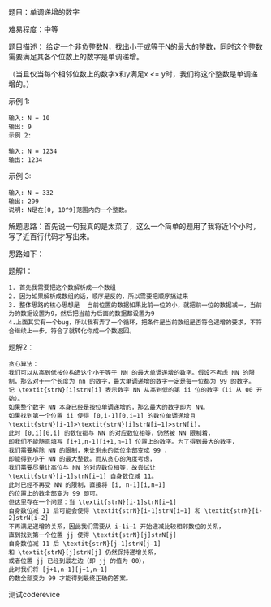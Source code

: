 题目：单调递增的数字

难易程度：中等

题目描述： 给定一个非负整数N，找出小于或等于N的最大的整数，同时这个整数需要满足其各个位数上的数字是单调递增。

（当且仅当每个相邻位数上的数字x和y满足x <= y时，我们称这个整数是单调递增的。）

示例 1:

    输入: N = 10
    输出: 9
    示例 2:
    
    输入: N = 1234
    输出: 1234

示例 3:

    输入: N = 332
    输出: 299
    说明: N是在[0, 10^9]范围内的一个整数。

解题思路：首先说一句我真的是太菜了，这么一个简单的题用了我将近1个小时，写了近百行代码才写出来。

思路如下：

题解1：

    1. 首先我需要把这个数解析成一个数组
    2. 因为如果解析成数组的话，顺序是反的，所以需要把顺序搞过来
    3. 整体思路的核心思想是  当前位置的数据如果比前一位的小，就把前一位的数据减一，当前为的数据设置为9，然后把当前为后面的数据都设置为9
    4.上面其实有一个bug，所以我有弄了一个循环，把条件是当前数组是否符合递增的要求，不符合继续上一步，符合了就转化你成一个数返回。

题解2：

    贪心算法：
    我们可以从高到低按位构造这个小于等于 NN 的最大单调递增的数字。假设不考虑 NN 的限制，那么对于一个长度为 nn 的数字，最大单调递增的数字一定是每一位都为 99 的数字。
    记 \textit{strN}[i]strN[i] 表示数字 NN 从高到低的第 ii 位的数字（ii 从 00 开始）。
    如果整个数字 NN 本身已经是按位单调递增的，那么最大的数字即为 NN。
    如果找到第一个位置 ii 使得 [0,i-1][0,i−1] 的数位单调递增且
    \textit{strN}[i-1]>\textit{strN}[i]strN[i−1]>strN[i]，
    此时 [0,i][0,i] 的数位都与 NN 的对应数位相等，仍然被 NN 限制着，
    即我们不能随意填写 [i+1,n-1][i+1,n−1] 位置上的数字。为了得到最大的数字，
    我们需要解除 NN 的限制，来让剩余的低位全部变成 99 ，
    即能得到小于 NN 的最大整数。而从贪心的角度考虑，
    我们需要尽量让高位与 NN 的对应数位相等，故尝试让 
    \textit{strN}[i-1]strN[i−1] 自身数位减 11。
    此时已经不再受 NN 的限制，直接将 [i, n-1][i,n−1] 
    的位置上的数全部变为 99 即可。
    但这里存在一个问题：当 \textit{strN}[i-1]strN[i−1] 
    自身数位减 11 后可能会使得 \textit{strN}[i-1]strN[i−1] 和 \textit{strN}[i-2]strN[i−2] 
    不再满足递增的关系，因此我们需要从 i-1i−1 开始递减比较相邻数位的关系，
    直到找到第一个位置 jj 使得 \textit{strN}[j]strN[j] 
    自身数位减 11 后 \textit{strN}[j-1]strN[j−1] 
    和 \textit{strN}[j]strN[j] 仍然保持递增关系，
    或者位置 jj 已经到最左边（即 jj 的值为 00），
    此时我们将 [j+1,n-1][j+1,n−1] 
    的数全部变为 99 才能得到最终正确的答案。

测试coderevice

